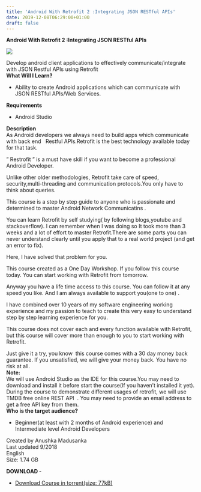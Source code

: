 ```yaml
---
title: 'Android With Retrofit 2 :Integrating JSON RESTful APIs'
date: 2019-12-08T06:29:00+01:00
draft: false
---
```


**Android With Retrofit 2 :Integrating JSON RESTful APIs**  

[![](https://1.bp.blogspot.com/-D6OBceoJMXs/XeyJLAVYJ8I/AAAAAAAAB0A/kP7O82h8dZAC8Oolq3jg5_L5DHWJ0KgNgCNcBGAsYHQ/s400/1449970_061b_6.jpg)](https://1.bp.blogspot.com/-D6OBceoJMXs/XeyJLAVYJ8I/AAAAAAAAB0A/kP7O82h8dZAC8Oolq3jg5_L5DHWJ0KgNgCNcBGAsYHQ/s1600/1449970_061b_6.jpg)

Develop android client applications to effectively communicate/integrate with JSON Restful APIs using Retrofit  
**What Will I Learn?**  

*   Ability to create Android applications which can communicate with JSON RESTful APIs/Web Services.

**Requirements**  

*   Android Studio

**Description**  
As Android developers we always need to build apps which communicate with back end   Restful APIs.Retrofit is the best technology available today for that task.  
  
” Restrofit ” is a must have skill if you want to become a professional Android Developer.  
  
Unlike other older methodologies, Retrofit take care of speed, security,multi-threading and communication protocols.You only have to think about queries.  
  
This course is a step by step guide to anyone who is passionate and determined to master Android Network Communicatins .  
  
You can learn Retrofit by self studying( by following blogs,youtube and stackoverflow). I can remember when I was doing so It took more than 3 weeks and a lot of effort to master Retrofit.There are some parts you can never understand clearly until you apply that to a real world project (and get an error to fix).  
  
Here, I have solved that problem for you.  
  
This course created as a One Day Workshop. If you follow this course today. You can start working with Retrofit from tomorrow.  
  
Anyway you have a life time access to this course. You can follow it at any speed you like. And I am always available to support you(one to one) .  
  
I have combined over 10 years of my software engineering working experience and my passion to teach to create this very easy to understand step by step learning experience for you.  
  
This course does not cover each and every function available with Retrofit, but this course will cover more than enough to you to start working with Retrofit.  
  
Just give it a try, you know  this course comes with a 30 day money back guarantee. If you unsatisfied, we will give your money back. You have no risk at all.  
**Note:**  
We will use Android Studio as the IDE for this course.You may need to download and install it before start the course(If you haven’t installed it yet). During the course to demonstrate different usages of retrofit, we will use TMDB free online REST API  . You may need to provide an email address to get a free API key from them.  
**Who is the target audience?**  

*   Beginner(at least with 2 months of Android experience) and Intermediate level Android Developers

Created by Anushka Madusanka  
Last updated 9/2018  
English  
Size: 1.74 GB  
  
**DOWNLOAD -**

*   [Download Course in torrent(size: 77kB)](https://ckk.ai/PykbX)